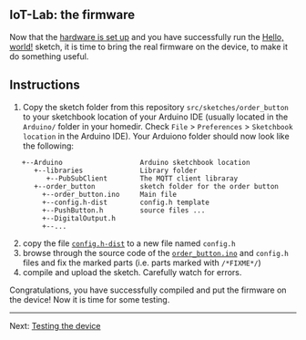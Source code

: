## IoT-Lab: the firmware

Now that the [hardware is set up](Hardware_Setup.md) and you have successfully run the [Hello, world!](HelloWorld.md) sketch, it is time to bring the real firmware on the device, to make it do something useful.

## Instructions
 1. Copy the sketch folder from this repository `src/sketches/order_button` to your sketchbook location of your Arduino IDE (usually located in the `Arduino/` folder in your homedir. Check `File` > `Preferences` > `Sketchbook location` in the Arduino IDE). Your Arduiono folder should now look like the following:
```
   +--Arduino                   Arduino sketchbook location
      +--libraries              Library folder
         +--PubSubClient        The MQTT client libraray
      +--order_button           sketch folder for the order button
        +--order_button.ino     Main file
        +--config.h-dist        config.h template
        +--PushButton.h         source files ...
        +--DigitalOutput.h      
        +--...
```
 2. copy the file [`config.h-dist`](../src/sketches/order_button/config.h-dist) to a new file named `config.h`
 3. browse through the source code of the [`order_button.ino`](../src/sketches/order_button/order_button.ino) and `config.h` files and fix the marked parts (i.e. parts marked with `/*FIXME*/`)
 4. compile and upload the sketch. Carefully watch for errors.

 Congratulations, you have successfully compiled and put the firmware on the device! Now it is time for some testing.

---
Next: [Testing the device](Testing.md)
